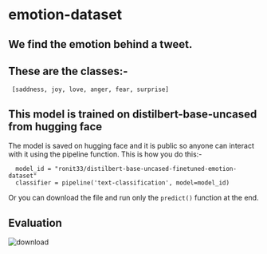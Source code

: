 # emotion-dataset
## We find the emotion behind a tweet.
## These are the classes:-
``` [saddness, joy, love, anger, fear, surprise]```



## This model is trained on distilbert-base-uncased from hugging face
The model is saved on hugging face and it is public so anyone can interact with it using the pipeline function.
This is how you do this:-
```
  model_id = "ronit33/distilbert-base-uncased-finetuned-emotion-dataset"
  classifier = pipeline('text-classification', model=model_id)
```

Or you can download the file and run only the ``` predict() ``` function at the end.

## Evaluation
![download](https://github.com/Ronit33/emotion-prediction/assets/87173312/fa0a1c85-e93a-4924-aa34-e016ac64fe53)
